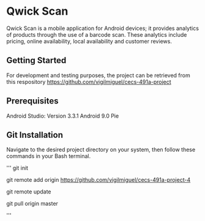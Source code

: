 # Qwick Scan

Qwick Scan is a mobile application for Android devices; it provides analytics of products through the use of a barcode scan. These analytics include pricing, online availability, local availability and customer reviews. 

## Getting Started

For development and testing purposes, the project can be retrieved from this respository https://github.com/vigilmiguel/cecs-491a-project

## Prerequisites 

Android Studio: Version 3.3.1
Android 9.0 Pie

## Git Installation 

Navigate to the desired project directory on your system, then follow these commands in your Bash terminal.

'''
git init

git remote add origin https://github.com/vigilmiguel/cecs-491a-project-4

git remote update

git pull origin master

'''




